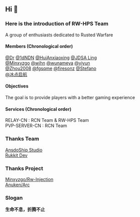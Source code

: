 ## Hi 👋
### Here is the introduction of RW-HPS Team
A group of enthusiasts dedicated to Rusted Warfare  

#### Members (Chronological order)
[@Dr](https://github.com/deng-rui)  [@1dNDN](https://github.com/1dNDN)  [@HuiAnxiaoxing](https://github.com/HuiAnxiaoxing)  [@JDSA Ling](https://github.com/LingASDJ)  
[@Minxyzgo](https://github.com/Minxyzgo)  [@wihn](https://github.com/wihn2021)  [@wunameya](https://github.com/wunameya)  [@yiyun](https://github.com/yiyungent)  
[@Zhou2008](https://github.com/493505110)  [@fgsqme](https://github.com/fgsqme)  [@firesonz](https://github.com/FiresonZ)  [@Stefano](https://github.com/StefanoB2018)  
[@冰点启航](https://github.com/zerodegress)  
#### Objectives
The goal is to provide players with a better gaming experience 


#### Services (Chronological order)
RELAY-CN : RCN Team & RW-HPS Team  
PVP-SERVER-CN : RCN Team  

### Thanks Team
[AnsdoShip Studio](https://github.com/AnsdoShip)  
[Rukkit Dev](https://github.com/RukkitDev)

### Thanks Project
[Minxyzgo/Rw-Injection](https://github.com/Minxyzgo/Rw-Injection)  
[Anuken/Arc](https://github.com/Anuken/Arc)

### Slogan
**生命不息，折腾不止**
